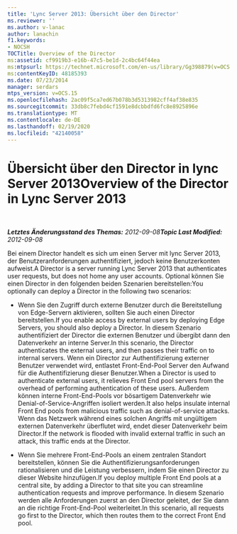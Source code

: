 ```yaml
---
title: 'Lync Server 2013: Übersicht über den Director'
ms.reviewer: ''
ms.author: v-lanac
author: lanachin
f1.keywords:
- NOCSH
TOCTitle: Overview of the Director
ms:assetid: cf9919b3-e16b-47c5-be1d-2c4bc64f44ea
ms:mtpsurl: https://technet.microsoft.com/en-us/library/Gg398879(v=OCS.15)
ms:contentKeyID: 48185393
ms.date: 07/23/2014
manager: serdars
mtps_version: v=OCS.15
ms.openlocfilehash: 2ac09f5ca7ed67b078b3d5313982cff4af38e835
ms.sourcegitcommit: 33db8c7febd4cf1591e8dcbbdfd6fc8e8925896e
ms.translationtype: MT
ms.contentlocale: de-DE
ms.lasthandoff: 02/19/2020
ms.locfileid: "42140058"
---
```

<div data-xmlns="http://www.w3.org/1999/xhtml">

<div class="topic" data-xmlns="http://www.w3.org/1999/xhtml" data-msxsl="urn:schemas-microsoft-com:xslt" data-cs="http://msdn.microsoft.com/">

<div data-asp="https://msdn2.microsoft.com/asp">

# <a name="overview-of-the-director-in-lync-server-2013"></a><span data-ttu-id="811b9-102">Übersicht über den Director in lync Server 2013</span><span class="sxs-lookup"><span data-stu-id="811b9-102">Overview of the Director in Lync Server 2013</span></span>

</div>

<div id="mainSection">

<div id="mainBody">

<span> </span>

<span data-ttu-id="811b9-103">_**Letztes Änderungsstand des Themas:** 2012-09-08_</span><span class="sxs-lookup"><span data-stu-id="811b9-103">_**Topic Last Modified:** 2012-09-08_</span></span>

<span data-ttu-id="811b9-104">Bei einem Director handelt es sich um einen Server mit lync Server 2013, der Benutzeranforderungen authentifiziert, jedoch keine Benutzerkonten aufweist.</span><span class="sxs-lookup"><span data-stu-id="811b9-104">A Director is a server running Lync Server 2013 that authenticates user requests, but does not home any user accounts.</span></span> <span data-ttu-id="811b9-105">Optional können Sie einen Director in den folgenden beiden Szenarien bereitstellen:</span><span class="sxs-lookup"><span data-stu-id="811b9-105">You optionally can deploy a Director in the following two scenarios:</span></span>

  - <span data-ttu-id="811b9-106">Wenn Sie den Zugriff durch externe Benutzer durch die Bereitstellung von Edge-Servern aktivieren, sollten Sie auch einen Director bereitstellen.</span><span class="sxs-lookup"><span data-stu-id="811b9-106">If you enable access by external users by deploying Edge Servers, you should also deploy a Director.</span></span> <span data-ttu-id="811b9-107">In diesem Szenario authentifiziert der Director die externen Benutzer und übergibt dann den Datenverkehr an interne Server.</span><span class="sxs-lookup"><span data-stu-id="811b9-107">In this scenario, the Director authenticates the external users, and then passes their traffic on to internal servers.</span></span> <span data-ttu-id="811b9-108">Wenn ein Director zur Authentifizierung externer Benutzer verwendet wird, entlastet Front-End-Pool Server den Aufwand für die Authentifizierung dieser Benutzer.</span><span class="sxs-lookup"><span data-stu-id="811b9-108">When a Director is used to authenticate external users, it relieves Front End pool servers from the overhead of performing authentication of these users.</span></span> <span data-ttu-id="811b9-109">Außerdem können interne Front-End-Pools vor bösartigem Datenverkehr wie Denial-of-Service-Angriffen isoliert werden.</span><span class="sxs-lookup"><span data-stu-id="811b9-109">It also helps insulate internal Front End pools from malicious traffic such as denial-of-service attacks.</span></span> <span data-ttu-id="811b9-110">Wenn das Netzwerk während eines solchen Angriffs mit ungültigem externen Datenverkehr überflutet wird, endet dieser Datenverkehr beim Director.</span><span class="sxs-lookup"><span data-stu-id="811b9-110">If the network is flooded with invalid external traffic in such an attack, this traffic ends at the Director.</span></span>

  - <span data-ttu-id="811b9-111">Wenn Sie mehrere Front-End-Pools an einem zentralen Standort bereitstellen, können Sie die Authentifizierungsanforderungen rationalisieren und die Leistung verbessern, indem Sie einen Director zu dieser Website hinzufügen.</span><span class="sxs-lookup"><span data-stu-id="811b9-111">If you deploy multiple Front End pools at a central site, by adding a Director to that site you can streamline authentication requests and improve performance.</span></span> <span data-ttu-id="811b9-112">In diesem Szenario werden alle Anforderungen zuerst an den Director geleitet, der Sie dann an die richtige Front-End-Pool weiterleitet.</span><span class="sxs-lookup"><span data-stu-id="811b9-112">In this scenario, all requests go first to the Director, which then routes them to the correct Front End pool.</span></span>

</div>

<span> </span>

</div>

</div>

</div>

